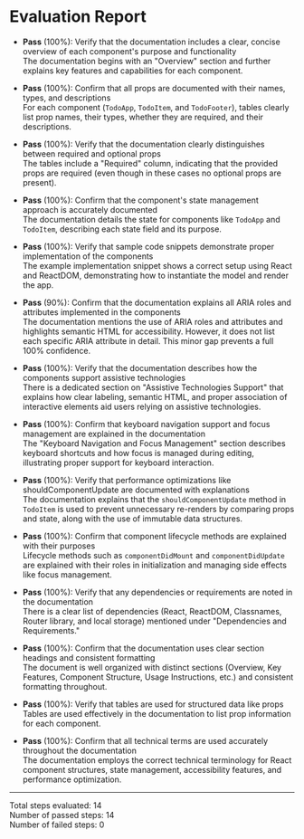 # Evaluation Report

- **Pass** (100%): Verify that the documentation includes a clear, concise overview of each component's purpose and functionality  
  The documentation begins with an "Overview" section and further explains key features and capabilities for each component.

- **Pass** (100%): Confirm that all props are documented with their names, types, and descriptions  
  For each component (`TodoApp`, `TodoItem`, and `TodoFooter`), tables clearly list prop names, their types, whether they are required, and their descriptions.

- **Pass** (100%): Verify that the documentation clearly distinguishes between required and optional props  
  The tables include a "Required" column, indicating that the provided props are required (even though in these cases no optional props are present).

- **Pass** (100%): Confirm that the component's state management approach is accurately documented  
  The documentation details the state for components like `TodoApp` and `TodoItem`, describing each state field and its purpose.

- **Pass** (100%): Verify that sample code snippets demonstrate proper implementation of the components  
  The example implementation snippet shows a correct setup using React and ReactDOM, demonstrating how to instantiate the model and render the app.

- **Pass** (90%): Confirm that the documentation explains all ARIA roles and attributes implemented in the components  
  The documentation mentions the use of ARIA roles and attributes and highlights semantic HTML for accessibility. However, it does not list each specific ARIA attribute in detail. This minor gap prevents a full 100% confidence.

- **Pass** (100%): Verify that the documentation describes how the components support assistive technologies  
  There is a dedicated section on "Assistive Technologies Support" that explains how clear labeling, semantic HTML, and proper association of interactive elements aid users relying on assistive technologies.

- **Pass** (100%): Confirm that keyboard navigation support and focus management are explained in the documentation  
  The "Keyboard Navigation and Focus Management" section describes keyboard shortcuts and how focus is managed during editing, illustrating proper support for keyboard interaction.

- **Pass** (100%): Verify that performance optimizations like shouldComponentUpdate are documented with explanations  
  The documentation explains that the `shouldComponentUpdate` method in `TodoItem` is used to prevent unnecessary re-renders by comparing props and state, along with the use of immutable data structures.

- **Pass** (100%): Confirm that component lifecycle methods are explained with their purposes  
  Lifecycle methods such as `componentDidMount` and `componentDidUpdate` are explained with their roles in initialization and managing side effects like focus management.

- **Pass** (100%): Verify that any dependencies or requirements are noted in the documentation  
  There is a clear list of dependencies (React, ReactDOM, Classnames, Router library, and local storage) mentioned under "Dependencies and Requirements."

- **Pass** (100%): Confirm that the documentation uses clear section headings and consistent formatting  
  The document is well organized with distinct sections (Overview, Key Features, Component Structure, Usage Instructions, etc.) and consistent formatting throughout.

- **Pass** (100%): Verify that tables are used for structured data like props  
  Tables are used effectively in the documentation to list prop information for each component.

- **Pass** (100%): Confirm that all technical terms are used accurately throughout the documentation  
  The documentation employs the correct technical terminology for React component structures, state management, accessibility features, and performance optimization.

---

Total steps evaluated: 14  
Number of passed steps: 14  
Number of failed steps: 0